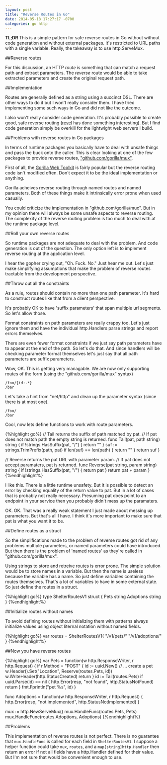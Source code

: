 ```yaml
---
layout: post
title: "Reverse Routes in Go"
date: 2014-05-18 17:27:17 -0700
categories: go http
---
```

**TL;DR** This is a simple pattern for safe reverse routes in Go without
without code generation and without external packages.  It's restricted to URL
paths with a single variable.  Really, the takeaway is to use http.ServeMux.

##Reverse routes

For this discussion, an HTTP *route* is something that can match a request path
and extract parameters.  The *reverse* route would be able to take extracted
parameters and create the original request path.

##Implementation

Routes are generally defined as a string using a succinct DSL.  There are other
ways to do it but I won't really consider them.  I have tried implementing some
such ways in Go and did not like the outcome.

I also won't really consider code generation.  It's probably possible to create
good, safe reverse routing ([revel](http://revel.github.io/) has done something
interesting).  But I find code generation simply be overkill for the lightwight
web servers I build.

##Problems with reverse routes in Go packages

In terms of runtime packages you basically have to deal with unsafe things and
pass the buck onto the caller.  This is clear looking at one of the few
packages to provide reverse routes,
["github.com/gorilla/mux"](https://github.com/gorilla/mux).

First of all, the [Gorilla Web Toolkit](http://www.gorillatoolkit.org) is
fairly popular but the reverse routing code isn't modified often.  Don't
expect it to be the ideal implementation or anything.

Gorilla acheives reverse routing through named routes and named parameters.
Both of these things make it intrinsically error prone when used casually.

You could criticize the implementation in "github.com/gorilla/mux".  But in my
opinion there will always be some unsafe aspects to reverse routing.  The
complexity of the reverse routing problem is too much to deal with at the
runtime package level.

##Roll your own reverse routes

So runtime packages are not adequate to deal with the problem.  And code
generation is out of the question.  The only option left is to implement
reverse routing at the application level.

I hear the gopher crying out, "Oh. Fuck. No." Just hear me out.  Let's just
make simplifying assumptions that make the problem of reverse routes tractable
from the development perspective.

##Throw out all the constraints

As a rule, routes should contain no more than one path parameter.  It's hard to
construct routes like that from a client perspective.

It's probably OK to have 'suffix parameters' that span multiple url segments.
So let's allow those.

Format constraints on path parameters are really crappy too.  Let's just ignore
them and have the individual http.Handlers parse strings and report errors
themselves.

There are even fewer format constraints if we just say path parameters have to
appear at the end of the path.  So let's do that.  And since handlers will be
checking parameter format themselves let's just say that all path parameters
are suffix parameters.

Wow, OK. This is getting very managable. We are now only supporting routes of
the form (using the "github.com/gorilla/mux" syntax)

    /foo/{id:.*}
    /bar

Let's take a hint from "net/http" and clean up the parameter syntax (since
there is at most one).

    /foo/
    /bar

Cool, now lets define functions to work with route parameters.

{%highlight go%}
// Tail returns the suffix of path matched by pat.
// If pat does not match path the empty string is returned.
func Tail(pat, path string) string {
    if !strings.HasSuffix(pat, "/") {
        return ""
    }
    suf := strings.TrimPrefix(path, pat)
    if len(suf) == len(path) {
        return ""
    }
    return suf
}

// Reverse returns the pat URL with parameter param.
// If pat does not accept paramaters, pat is returned.
func Reverse(pat string, param string) string {
    if !strings.HasSuffix(pat, "/") {
        return pat
    }
    return pat + param
}
{%endhighlight%}

I like this.  There is a little runtime unsafety.  But it is possible to
detect an error by checking equality of the return value to pat.  But in a lot
of cases that is probably not really necessary.  Presuming pat does point to an
endpoint in your service then you probably didn't mess up the paramaters.

OK.  OK.  That was a really weak statement I just made about messing up
parameters.  But that's all I have.  I think it's more important to make sure
that pat is what you want it to be.

##Define routes as a struct

So the simplifications made to the problem of reverse routes got rid of any
problems multiple parameters, or named parameters could have introduced.  But
then there is the problem of 'named routes' as they're called in
"github.com/gorilla/mux".

Using strings to store and retreive routes is error prone.  The simple solution
would be to store names in a variable.  But then the name is useless because
the variable has a name.  So just define variables containing the routes
themselves.  That's a lot of variables to have in some external state.  So just
define the routes in a struct.

{%highlight go%}
type ShelterRoutesV1 struct {
    Pets      string
    Adoptions string
}
{%endhighlight%}

##Initialize routes without names

To avoid defining routes without initializing them with patterns always
initialize values using object liternal notation without named fields. 

{%highlight go%}
var routes = ShelterRoutesV1{
    "/v1/pets/"
    "/v1/adoptions/"
}
{%endhighlight%}

##Now you have reverse routes

{%highlight go%}
var Pets = function(w http.ResponseWriter, r http.Request) {
    if r.Method = "POST" {
        id := uuid.New()
        // ... create a pet
        w.Header().Set("Location", Reserve(routes.Pets, id))
        w.WriteHeader(http.StatusCreated)
        return
    }
    id := Tail(routes.Pets)
    if uuid.Parse(id) == nil {
        http.Error(resp, "not found", http.StatusNotFound)
        return
    }
    fmt.Fprintln("pet %s", id)
}

func Adoptions = function(w http.ResponseWriter, r http.Request) {
    http.Error(resp, "not implemented", http.StatusNotImplemented)
}

mux := http.NewServeMux()
mux.HandleFunc(routes.Pets, Pets)
mux.HandleFunc(routes.Adoptions, Adoptions)
{%endhighlight%}

##Problems

This implementation of reverse routes is not perfect.  There is no guarantee
that `mux.HandleFunc` is called for each field in `ShelterRoutesV1`.  I suppose
a helper function could take `mux`, `routes`, and a `map[string]http.Handler`
then return an error if not all fields have a http.Handler defined for their
value. But I'm not sure that would be convenient enough to use.
